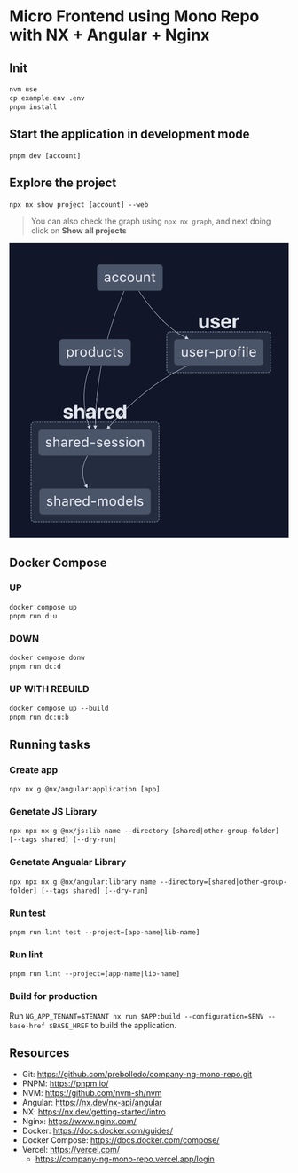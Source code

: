 # Micro Frontend using Mono Repo with NX + Angular + Nginx

## Init

```shell
nvm use
cp example.env .env
pnpm install
```

## Start the application in development mode

```shell
pnpm dev [account]
```

## Explore the project

```shell
npx nx show project [account] --web
```

> You can also check the graph using `npx nx graph`, and next doing click on **Show all projects**

![Graph](resources/image.png)

## Docker Compose

### UP

```shell
docker compose up
pnpm run d:u
```

### DOWN

```shell
docker compose donw
pnpm run dc:d
```

### UP WITH REBUILD

```shell
docker compose up --build
pnpm run dc:u:b
```

## Running tasks

### Create app

```shell
npx nx g @nx/angular:application [app]
```

### Genetate JS Library

```shell
npx npx nx g @nx/js:lib name --directory [shared|other-group-folder] [--tags shared] [--dry-run]
```

### Genetate Angualar Library

```shell
npx npx nx g @nx/angular:library name --directory=[shared|other-group-folder] [--tags shared] [--dry-run]
```

### Run test

```shell
pnpm run lint test --project=[app-name|lib-name]
```

### Run lint

```shell
pnpm run lint --project=[app-name|lib-name]
```

### Build for production

Run `NG_APP_TENANT=$TENANT nx run $APP:build --configuration=$ENV --base-href $BASE_HREF` to build the application.

## Resources

* Git: https://github.com/prebolledo/company-ng-mono-repo.git
* PNPM: https://pnpm.io/
* NVM: https://github.com/nvm-sh/nvm
* Angular: https://nx.dev/nx-api/angular
* NX: https://nx.dev/getting-started/intro
* Nginx: https://www.nginx.com/
* Docker: https://docs.docker.com/guides/
* Docker Compose: https://docs.docker.com/compose/
* Vercel: https://vercel.com/
  * https://company-ng-mono-repo.vercel.app/login
